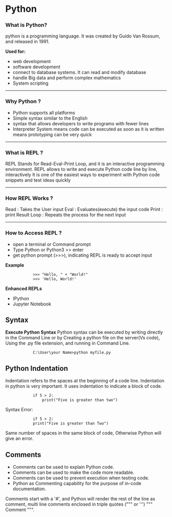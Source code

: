 # **Python**

### What is Python?
python is a programming language. It was created by Guido Van Rossum, 
and released in 1991.

**Used for:**
- web development
- software development
- connect to database systems. It can read and modify database
- handle Big data and perform complex mathematics
- System scripting

<hr>

### Why Python ?
- Python supports all platforms
- Simple syntax similar to the English
- syntax that allows developers to write programs with fewer lines
- Interpreter System means code can be executed as soon as it is written
    means prototyping can be very quick
<hr>

### What is REPL ?
REPL Stands for Read-Eval-Print Loop, and it is an interactive programming
environment. REPL allows to write and execute Python code line by line, interactively
It is one of the easiest ways to experiment with Python code snippets and test ideas quickly

<hr>

### How REPL Works ?
Read : Takes the User input
Eval : Evaluates(execute) the input code
Print : print Result
Loop : Repeats the process for the next input

<hr>

### How to Access REPL ?
- open a terminal or Command prompt
- Type Python or Python3 >> enter
- get python prompt (>>>), indicating REPL is ready to accept input

**Example**

                >>> "Hello, " + "World!"
                >>> 'Hello, World!'

**Enhanced REPLs**
- IPython
- Jupyter Notebook

## **Syntax**
**Execute Python Syntax**
Python syntax can be executed by writing directly in the Command Line or by Creating a python file on the server(Vs code), Using the .py file extension, and running in Command Line.

                C:\User\your Name>python myfile.py


## **Python Indentation**
Indentation refers to the spaces at the beginning of a code line. Indentation in python is very important.
It uses indentation to indicate a block of code.
                
                if 5 > 2:
                    print("Five is greater than two")

Syntax Error:

                if 5 > 2:
                print("Five is greater than Two")

Same number of spaces in the same block of code, Otherwise Python will give an error.


## **Comments**

- Comments can be used to explain Python code.
- Comments can be used to make the code more readable.
- Comments can be used to prevent execution when testing code.
- Python as Commenting capability for the purpose of in-code documentation.

Comments start with a '#', and Python will render the rest of the line as comment, multi line comments enclosed in triple quotes (""" or ''')  """ Comment """.

